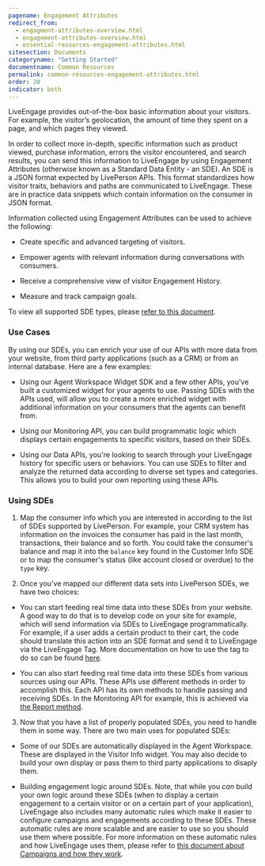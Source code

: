 ```yaml
---
pagename: Engagement Attributes
redirect_from:
  - engagment-attributes-overview.html
  - engagement-attributes-overview.html
  - essential-resources-engagement-attributes.html
sitesection: Documents
categoryname: "Getting Started"
documentname: Common Resources
permalink: common-resources-engagement-attributes.html
order: 20
indicator: both
---
```


LiveEngage provides out-of-the-box basic information about your visitors. For example, the visitor’s geolocation, the amount of time they spent on a page, and which pages they viewed.

In order to collect more in-depth, specific information such as product viewed, purchase information, errors the visitor encountered, and search results, you can send this information to LiveEngage by using Engagement Attributes (otherwise known as a Standard Data Entity - an SDE). An SDE is a JSON format expected by LivePerson APIs. This format standardizes how visitor traits, behaviors and paths are communicated to LiveEngage. These are in practice data snippets which contain information on the consumer in JSON format.

Information collected using Engagement Attributes can be used to achieve the following:

* Create specific and advanced targeting of visitors.

* Empower agents with relevant information during conversations with consumers.

* Receive a comprehensive view of visitor Engagement History.

* Measure and track campaign goals.

To view all supported SDE types, please [refer to this document](engagement-attributes-types-of-engagement-attributes.html).

### Use Cases

By using our SDEs, you can enrich your use of our APIs with more data from your website, from third party applications (such as a CRM) or from an internal database. Here are a few examples:

* Using our Agent Workspace Widget SDK and a few other APIs, you've built a customized widget for your agents to use. Passing SDEs with the APIs used, will allow you to create a more enriched widget with additional information on your consumers that the agents can benefit from.

* Using our Monitoring API, you can build programmatic logic which displays certain engagements to specific visitors, based on their SDEs.

* Using our Data APIs, you're looking to search through your LiveEngage history for specific users or behaviors. You can use SDEs to filter and analyze the returned data according to diverse set types and categories. This allows you to build your own reporting using these APIs.

### Using SDEs

1) Map the consumer info which you are interested in according to the list of SDEs supported by LivePerson. For example, your CRM system has information on the invoices the consumer has paid in the last month, transactions, their balance and so forth. You could take the consumer's balance and map it into the `balance` key found in the Customer Info SDE or to map the consumer's status (like account closed or overdue) to the `type` key.

2) Once you've mapped our different data sets into LivePerson SDEs, we have two choices:

  * You can start feeding real time data into these SDEs from your website. A good way to do that is to develop code on your site for example, which will send information via SDEs to LiveEngage programmatically. For example, if a user adds a certain product to their cart, the code should translate this action into an SDE format and send it to LiveEngage via the LiveEngage Tag. More documentation on how to use the tag to do so can be found [here](engagement-attributes-setting-up-engagement-attributes.html#javascript-code).

  * You can also start feeding real time data into these SDEs from various sources using our APIs. These APIs use different methods in order to accomplish this. Each API has its own methods to handle passing and receiving SDEs. In the Monitoring API for example, this is achieved via [the Report method](rt-interactions-monitoring-methods-report.html).

3) Now that you have a list of properly populated SDEs, you need to handle them in some way. There are two main uses for populated SDEs:

  * Some of our SDEs are automatically displayed in the Agent Workspace. These are displayed in the Visitor Info widget. You may also decide to build your own display or pass them to third party applications to disaply them.

  * Building engagement logic around SDEs. Note, that while you _can_ build your own logic around these SDEs (when to display a certain engagement to a certain visitor or on a certain part of your application), LiveEngage also includes many automatic rules which make it easier to configure campaigns and engagements according to these SDEs. These automatic rules are more scalable and are easier to use so you should use them where possible. For more information on these automatic rules and how LiveEngage uses them, please refer to [this document about Campaigns and how they work](https://knowledge.liveperson.com/contact-center-management-campaigns-campaigns-overview.html).
